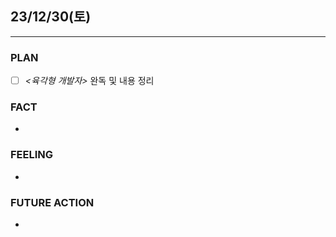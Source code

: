##  23/12/30(토)
***
### PLAN
* [ ] *<육각형 개발자>* 완독 및 내용 정리
### FACT
* 
### FEELING
* 
### FUTURE ACTION
* 